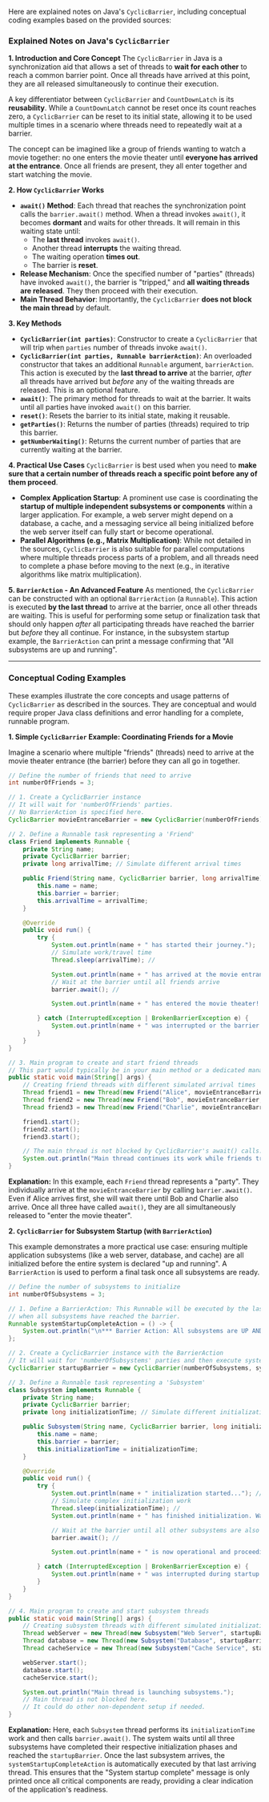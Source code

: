 Here are explained notes on Java's `CyclicBarrier`, including conceptual coding examples based on the provided sources:

### Explained Notes on Java's `CyclicBarrier`

**1. Introduction and Core Concept**
The `CyclicBarrier` in Java is a synchronization aid that allows a set of threads to **wait for each other** to reach a common barrier point. Once all threads have arrived at this point, they are all released simultaneously to continue their execution.

A key differentiator between `CyclicBarrier` and `CountDownLatch` is its **reusability**. While a `CountDownLatch` cannot be reset once its count reaches zero, a `CyclicBarrier` can be reset to its initial state, allowing it to be used multiple times in a scenario where threads need to repeatedly wait at a barrier.

The concept can be imagined like a group of friends wanting to watch a movie together: no one enters the movie theater until **everyone has arrived at the entrance**. Once all friends are present, they all enter together and start watching the movie.

**2. How `CyclicBarrier` Works**
*   **`await()` Method**: Each thread that reaches the synchronization point calls the `barrier.await()` method. When a thread invokes `await()`, it becomes **dormant** and waits for other threads. It will remain in this waiting state until:
    *   The **last thread** invokes `await()`.
    *   Another thread **interrupts** the waiting thread.
    *   The waiting operation **times out**.
    *   The barrier is **reset**.
*   **Release Mechanism**: Once the specified number of "parties" (threads) have invoked `await()`, the barrier is "tripped," and **all waiting threads are released**. They then proceed with their execution.
*   **Main Thread Behavior**: Importantly, the `CyclicBarrier` **does not block the main thread** by default.

**3. Key Methods**
*   **`CyclicBarrier(int parties)`**: Constructor to create a `CyclicBarrier` that will trip when `parties` number of threads invoke `await()`.
*   **`CyclicBarrier(int parties, Runnable barrierAction)`**: An overloaded constructor that takes an additional `Runnable` argument, `barrierAction`. This action is executed by the **last thread to arrive** at the barrier, *after* all threads have arrived but *before* any of the waiting threads are released. This is an optional feature.
*   **`await()`**: The primary method for threads to wait at the barrier. It waits until all parties have invoked `await()` on this barrier.
*   **`reset()`**: Resets the barrier to its initial state, making it reusable.
*   **`getParties()`**: Returns the number of parties (threads) required to trip this barrier.
*   **`getNumberWaiting()`**: Returns the current number of parties that are currently waiting at the barrier.

**4. Practical Use Cases**
`CyclicBarrier` is best used when you need to **make sure that a certain number of threads reach a specific point before any of them proceed**.
*   **Complex Application Startup**: A prominent use case is coordinating the **startup of multiple independent subsystems or components** within a larger application. For example, a web server might depend on a database, a cache, and a messaging service all being initialized before the web server itself can fully start or become operational.
*   **Parallel Algorithms (e.g., Matrix Multiplication)**: While not detailed in the sources, `CyclicBarrier` is also suitable for parallel computations where multiple threads process parts of a problem, and all threads need to complete a phase before moving to the next (e.g., in iterative algorithms like matrix multiplication).

**5. `BarrierAction` - An Advanced Feature**
As mentioned, the `CyclicBarrier` can be constructed with an optional `BarrierAction` (a `Runnable`). This action is executed **by the last thread** to arrive at the barrier, once all other threads are waiting. This is useful for performing some setup or finalization task that should only happen *after* all participating threads have reached the barrier but *before* they all continue. For instance, in the subsystem startup example, the `BarrierAction` can print a message confirming that "All subsystems are up and running".

---

### Conceptual Coding Examples

These examples illustrate the core concepts and usage patterns of `CyclicBarrier` as described in the sources. They are conceptual and would require proper Java class definitions and error handling for a complete, runnable program.

**1. Simple `CyclicBarrier` Example: Coordinating Friends for a Movie**

Imagine a scenario where multiple "friends" (threads) need to arrive at the movie theater entrance (the barrier) before they can all go in together.

```java
// Define the number of friends that need to arrive
int numberOfFriends = 3;

// 1. Create a CyclicBarrier instance
// It will wait for 'numberOfFriends' parties.
// No BarrierAction is specified here.
CyclicBarrier movieEntranceBarrier = new CyclicBarrier(numberOfFriends);

// 2. Define a Runnable task representing a 'Friend'
class Friend implements Runnable {
    private String name;
    private CyclicBarrier barrier;
    private long arrivalTime; // Simulate different arrival times

    public Friend(String name, CyclicBarrier barrier, long arrivalTime) {
        this.name = name;
        this.barrier = barrier;
        this.arrivalTime = arrivalTime;
    }

    @Override
    public void run() {
        try {
            System.out.println(name + " has started their journey.");
            // Simulate work/travel time
            Thread.sleep(arrivalTime); //

            System.out.println(name + " has arrived at the movie entrance. Waiting for others..."); //
            // Wait at the barrier until all friends arrive
            barrier.await(); //

            System.out.println(name + " has entered the movie theater! Enjoying the movie."); //

        } catch (InterruptedException | BrokenBarrierException e) {
            System.out.println(name + " was interrupted or the barrier was broken.");
        }
    }
}

// 3. Main program to create and start friend threads
// This part would typically be in your main method or a dedicated manager class.
public static void main(String[] args) {
    // Creating friend threads with different simulated arrival times
    Thread friend1 = new Thread(new Friend("Alice", movieEntranceBarrier, 1000));
    Thread friend2 = new Thread(new Friend("Bob", movieEntranceBarrier, 3000));
    Thread friend3 = new Thread(new Friend("Charlie", movieEntranceBarrier, 2000));

    friend1.start();
    friend2.start();
    friend3.start();

    // The main thread is not blocked by CyclicBarrier's await() calls.
    System.out.println("Main thread continues its work while friends travel.");
}
```
**Explanation:** In this example, each `Friend` thread represents a "party". They individually arrive at the `movieEntranceBarrier` by calling `barrier.await()`. Even if Alice arrives first, she will wait there until Bob and Charlie also arrive. Once all three have called `await()`, they are all simultaneously released to "enter the movie theater".

**2. `CyclicBarrier` for Subsystem Startup (with `BarrierAction`)**

This example demonstrates a more practical use case: ensuring multiple application subsystems (like a web server, database, and cache) are all initialized before the entire system is declared "up and running". A `BarrierAction` is used to perform a final task once all subsystems are ready.

```java
// Define the number of subsystems to initialize
int numberOfSubsystems = 3;

// 1. Define a BarrierAction: This Runnable will be executed by the last thread
// when all subsystems have reached the barrier.
Runnable systemStartupCompleteAction = () -> {
    System.out.println("\n*** Barrier Action: All subsystems are UP AND RUNNING! System startup complete. ***"); //
};

// 2. Create a CyclicBarrier instance with the BarrierAction
// It will wait for 'numberOfSubsystems' parties and then execute systemStartupCompleteAction.
CyclicBarrier startupBarrier = new CyclicBarrier(numberOfSubsystems, systemStartupCompleteAction); //

// 3. Define a Runnable task representing a 'Subsystem'
class Subsystem implements Runnable {
    private String name;
    private CyclicBarrier barrier;
    private long initializationTime; // Simulate different initialization times

    public Subsystem(String name, CyclicBarrier barrier, long initializationTime) {
        this.name = name;
        this.barrier = barrier;
        this.initializationTime = initializationTime;
    }

    @Override
    public void run() {
        try {
            System.out.println(name + " initialization started..."); //
            // Simulate complex initialization work
            Thread.sleep(initializationTime); //
            System.out.println(name + " has finished initialization. Waiting at barrier."); //

            // Wait at the barrier until all other subsystems are also initialized
            barrier.await(); //

            System.out.println(name + " is now operational and proceeding.");

        } catch (InterruptedException | BrokenBarrierException e) {
            System.out.println(name + " was interrupted during startup.");
        }
    }
}

// 4. Main program to create and start subsystem threads
public static void main(String[] args) {
    // Creating subsystem threads with different simulated initialization times
    Thread webServer = new Thread(new Subsystem("Web Server", startupBarrier, 2000)); //
    Thread database = new Thread(new Subsystem("Database", startupBarrier, 3000)); //
    Thread cacheService = new Thread(new Subsystem("Cache Service", startupBarrier, 1500)); //

    webServer.start();
    database.start();
    cacheService.start();

    System.out.println("Main thread is launching subsystems.");
    // Main thread is not blocked here.
    // It could do other non-dependent setup if needed.
}
```
**Explanation:** Here, each `Subsystem` thread performs its `initializationTime` work and then calls `barrier.await()`. The system waits until all three subsystems have completed their respective initialization phases and reached the `startupBarrier`. Once the last subsystem arrives, the `systemStartupCompleteAction` is automatically executed by that last arriving thread. This ensures that the "System startup complete" message is only printed once all critical components are ready, providing a clear indication of the application's readiness.
